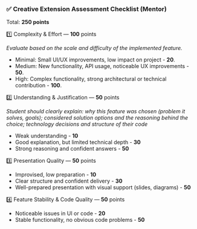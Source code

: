 ### ✅ Creative Extension Assessment Checklist (Mentor)

Total: **250 points**

1️⃣ Complexity & Effort — **100** points

_Evaluate based on the scale and difficulty of the implemented feature._

- Minimal: Small UI/UX improvements, low impact on project - **20**.
- Medium: New functionality, API usage, noticeable UX improvements - **50**.
- High: Complex functionality, strong architectural or technical contribution - **100**.

2️⃣ Understanding & Justification — **50** points

_Student should clearly explain: why this feature was chosen (problem it solves, goals); considered solution options and the reasoning behind the choice; technology decisions and structure of their code_

- Weak understanding - **10**
- Good explanation, but limited technical depth - **30**
- Strong reasoning and confident answers - **50**

3️⃣ Presentation Quality — **50** points

- Improvised, low preparation - **10**
- Clear structure and confident delivery - **30**
- Well-prepared presentation with visual support (slides, diagrams) - **50**

4️⃣ Feature Stability & Code Quality — **50** points

- Noticeable issues in UI or code - **20**
- Stable functionality, no obvious code problems - **50**
